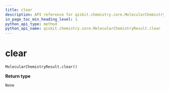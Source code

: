 ```yaml
---
title: clear
description: API reference for qiskit.chemistry.core.MolecularChemistryResult.clear
in_page_toc_min_heading_level: 1
python_api_type: method
python_api_name: qiskit.chemistry.core.MolecularChemistryResult.clear
---
```


# clear

<span id="qiskit.chemistry.core.MolecularChemistryResult.clear" />

`MolecularChemistryResult.clear()`

**Return type**

`None`

